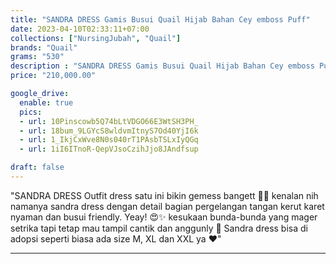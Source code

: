 ```yaml
---
title: "SANDRA DRESS Gamis Busui Quail Hijab Bahan Cey emboss Puff"
date: 2023-04-10T02:33:11+07:00
collections: ["NursingJubah", "Quail"]
brands: "Quail"
grams: "530"
description : "SANDRA DRESS Gamis Busui Quail Hijab Bahan Cey emboss Puff"
price: "210,000.00"

google_drive:
  enable: true
  pics:
  - url: 10Pinscowb5Q74bLtVDGO66E3WtSH3PH_
  - url: 18bum_9LGYcS8wldvmItnyS7Od40YjI6k
  - url: 1_IkjCxWve8N0s040rT1PAsbTSLxIyQGq
  - url: 1iI6ITnoR-QepVJsoCzihJjo8JAndfsup

draft: false
---
```


"SANDRA DRESS
 Outfit dress satu ini bikin gemess bangett 🤏🏻 kenalan nih namanya sandra dress dengan detail bagian pergelangan tangan kerut karet nyaman dan busui friendly. Yeay! 😍✨ kesukaan bunda-bunda yang mager setrika tapi tetap mau tampil cantik dan anggunly 🥰 Sandra dress bisa di adopsi seperti biasa ada size M, XL dan XXL ya ❤️"

---    
 


